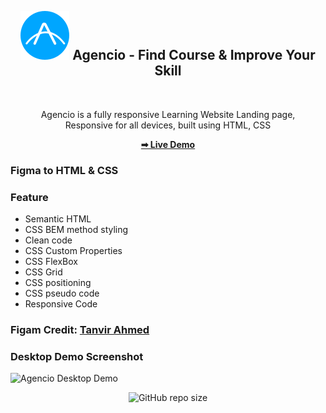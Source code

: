 <div align="center">
  
<br />

  <h2 align="center">
    <img src="./assets/images/logo.svg" />
    Agencio - Find Course & Improve Your Skill
  </h2>

<br />

  Agencio is a fully responsive Learning Website Landing page, <br />Responsive for all devices, built using HTML, CSS

  <a href="https://mhasanmeet.github.io/HTML-CSS-Project-Learning-platform/"><strong>➡ Live Demo</strong></a>

</div>

### Figma to HTML & CSS

### Feature
* Semantic HTML
* CSS BEM method styling
* Clean code
* CSS Custom Properties
* CSS FlexBox
* CSS Grid
* CSS positioning
* CSS pseudo code
* Responsive Code

### Figam Credit: [Tanvir Ahmed](https://www.behance.net/tanvirmahmeed/) 

### Desktop Demo Screenshot

![Agencio Desktop Demo](./ux-design.png "Desktop Demo")

<div align="center">
  
  ![GitHub repo size](https://img.shields.io/github/repo-size/mhasanmeet/HTML-CSS-Project-Learning-platform)

</div>
